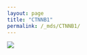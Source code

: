 ```yaml
---
layout: page
title: "CTNNB1"
permalink: /_mds/CTNNB1/
---
```


![](../../algns0/N16_5HSAA026218_aln_report.png?raw=true)